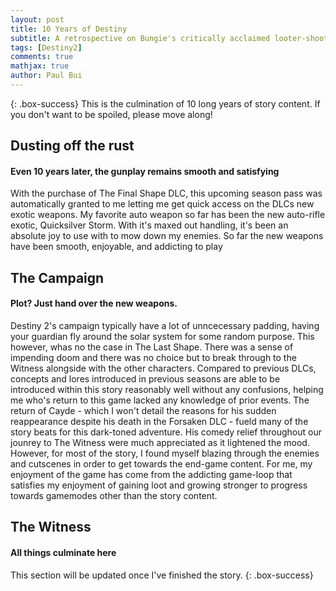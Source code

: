 ```yaml
---
layout: post
title: 10 Years of Destiny
subtitle: A retrospective on Bungie's critically acclaimed looter-shooter
tags: [Destiny2]
comments: true
mathjax: true
author: Paul Bui
---
```


{: .box-success}
This is the culmination of 10 long years of story content. If you don't want to be spoiled, please move along!




## Dusting off the rust
#### Even 10 years later, the gunplay remains smooth and satisfying
With the purchase of The Final Shape DLC, this upcoming season pass was automatically granted to me letting me get quick access on the DLCs new exotic weapons. My favorite auto weapon so far has been the new auto-rifle exotic, Quicksilver Storm. With it's maxed out handling, it's been an absolute joy to use with to mow down my enemies. So far the new weapons have been smooth, enjoyable, and addicting to play

## The Campaign
#### Plot? Just hand over the new weapons.

Destiny 2's campaign typically have a lot of unncecessary padding, having your guardian fly around the solar system for some random purpose. This however, whas no the case in The Last Shape. There was a sense of impending doom and there was no choice but to break through to the Witness alongside with the other characters. Compared to previous DLCs, concepts and lores introduced in previous seasons are able to be introduced within this story reasonably well without any confusions, helping me who's return to this game lacked any knowledge of prior events. The return of Cayde - which I won't detail the reasons for his sudden reappearance despite his death in the Forsaken DLC - fueld many of the story beats for this dark-toned adventure. His comedy relief throughout our jounrey to The Witness were much appreciated as it lightened the mood. However, for most of the story, I found myself blazing through the enemies and cutscenes in order to get towards the end-game content. For me, my enjoyment of the game has come from the addicting game-loop that satisfies my enjoyment of gaining loot and growing stronger to progress towards gamemodes other than the story content.

## The Witness
#### All things culminate here

This section will be updated once I've finished the story.
{: .box-success} 
